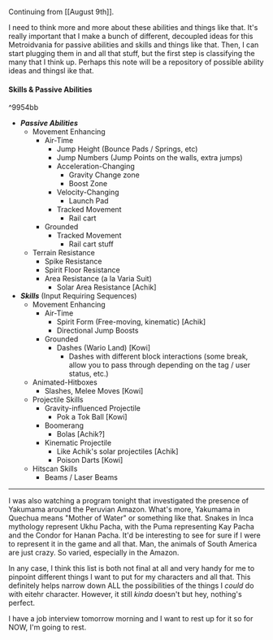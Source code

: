 Continuing from [[August 9th]].

I need to think more and more about these abilities and things like that. It's really important that I make a bunch of different, decoupled ideas for this Metroidvania for passive abilities and skills and things like that. Then, I can start plugging them in and all that stuff, but the first step is classifying the many that I think up. Perhaps this note will be a repository of possible ability ideas and thingsl ike that.

#### Skills & Passive Abilities

^9954bb

- ***Passive Abilities***
	- Movement Enhancing
		- Air-Time
			- Jump Height (Bounce Pads / Springs, etc)
			- Jump Numbers (Jump Points on the walls, extra jumps)
			- Acceleration-Changing
				- Gravity Change zone
				- Boost Zone
			- Velocity-Changing
				- Launch Pad
			- Tracked Movement
				- Rail cart
		- Grounded
			- Tracked Movement
				- Rail cart stuff
	- Terrain Resistance
		- Spike Resistance
		- Spirit Floor Resistance
		- Area Resistance (a la Varia Suit)
			- Solar Area Resistance [Achik]
- ***Skills*** (Input Requiring Sequences)
	- Movement Enhancing
		- Air-Time
			- Spirit Form (Free-moving, kinematic) [Achik]
			- Directional Jump Boosts
		- Grounded
			- Dashes (Wario Land) [Kowi]
				- Dashes with different block interactions (some break, allow you to pass through depending on the tag / user status, etc.)
	- Animated-Hitboxes
		- Slashes, Melee Moves [Kowi]
	- Projectile Skills
		- Gravity-influenced Projectile
			- Pok a Tok Ball [Kowi]
		- Boomerang
			- Bolas [Achik?]
		- Kinematic Projectile
			- Like Achik's solar projectiles [Achik]
			- Poison Darts [Kowi]
	- Hitscan Skills
		- Beams / Laser Beams

---

I was also watching a program tonight that investigated the presence of Yakumama around the Peruvian Amazon. What's more, Yakumama in Quechua means "Mother of Water" or something like that. Snakes in Inca mythology represent Ukhu Pacha, with the Puma representing Kay Pacha and the Condor for Hanan Pacha. It'd be interesting to see for sure if I  were to represent it in the game and all that.
Man, the animals of South America are just crazy. So varied, especially in the Amazon.

In any case, I think this list is both not final at all and very handy for me to pinpoint different things I want to put for my characters and all that. This definitely helps narrow down ALL the possibilities of the things I *could* do with eitehr character. However, it still *kinda* doesn't but hey, nothing's perfect.

I have a job interview tomorrow morning and I want to rest up for it so for NOW, I'm going to rest.